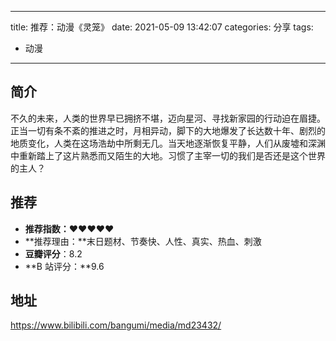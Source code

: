 ----
title: 推荐：动漫《灵笼》
date: 2021-05-09 13:42:07
categories: 分享
tags:
- 动漫
----

## 简介

不久的未来，人类的世界早已拥挤不堪，迈向星河、寻找新家园的行动迫在眉捷。正当一切有条不紊的推进之时，月相异动，脚下的大地爆发了长达数十年、剧烈的地质变化，人类在这场浩劫中所剩无几。当天地逐渐恢复平静，人们从废墟和深渊中重新踏上了这片熟悉而又陌生的大地。习惯了主宰一切的我们是否还是这个世界的主人？

## 推荐

- **推荐指数：**❤️❤️❤️❤️❤️
- **推荐理由：**末日题材、节奏快、人性、真实、热血、刺激
- **豆瓣评分**：8.2
- **B 站评分：**9.6

## 地址

https://www.bilibili.com/bangumi/media/md23432/

